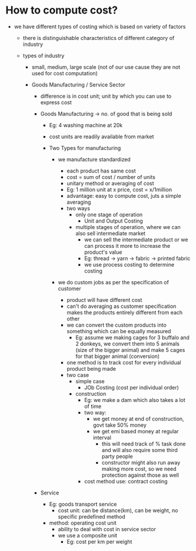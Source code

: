 # How to compute cost?

-   we have different types of costing which is based on variety of factors

    -   there is distinguishable characteristics of different category of industry
    -   types of industry

        -   small, medium, large scale (not of our use cause they are not used for cost computation)
        -   Goods Manufacturing / Service Sector

            -   difference is in cost unit; unit by which you can use to express cost
            -   Goods Manufacturing -> no. of good that is being sold

                -   Eg: 4 washing machine at 20k
                -   cost units are readily available from market
                -   Two Types for manufacturing

                    -   we manufacture standardized

                        -   each product has same cost
                        -   cost = sum of cost / number of units
                        -   unitary method or averaging of cost
                        -   Eg: 1 million unit at x price, cost = x/1million
                        -   advantage: easy to compute cost, juts a simple averaging
                        -   two ways
                            -   only one stage of operation
                                -   Unit and Output Costing
                            -   multiple stages of operation, where we can also sell intermediate market
                                -   we can sell the intermediate product or we can process it more to increase the product's value
                                -   Eg: thread -> yarn -> fabric -> printed fabric
                                -   we use process costing to determine costing

                    -   we do custom jobs as per the specification of customer
                        -   product will have different cost
                        -   can't do averaging as customer specification makes the products entirely different from each other
                        -   we can convert the custom products into something which can be equally measured
                            -   Eg: assume we making cages for 3 buffalo and 2 donkeys, we convert them into 5 animals (size of the bigger animal) and make 5 cages for that bigger animal (conversion)
                        -   one method is to track cost for every individual product being made
                        -   two case
                            -   simple case
                                -   JOb Costing (cost per individual order)
                            -   construction
                                -   Eg: we make a dam which also takes a lot of time
                                -   two way:
                                    -   we get money at end of construction, govt take 50% money
                                    -   we get emi based money at regular interval
                                        -   this will need track of % task done and will also require some third party people
                                        -   constructor might also run away making more cost, so we need protection against those as well
                                -   cost method use: contract costing

            -   Service
                -   Eg: goods transport service
                    -   cost unit: can be distance(km), can be weight, no specific predefined method
                -   method: operating cost unit
                    -   ability to deal with cost in service sector
                    -   we use a composite unit
                        -   Eg: cost per km per weight
